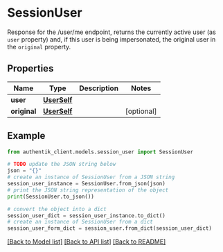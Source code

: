 # SessionUser

Response for the /user/me endpoint, returns the currently active user (as `user` property) and, if this user is being impersonated, the original user in the `original` property.

## Properties

Name | Type | Description | Notes
------------ | ------------- | ------------- | -------------
**user** | [**UserSelf**](UserSelf.md) |  | 
**original** | [**UserSelf**](UserSelf.md) |  | [optional] 

## Example

```python
from authentik_client.models.session_user import SessionUser

# TODO update the JSON string below
json = "{}"
# create an instance of SessionUser from a JSON string
session_user_instance = SessionUser.from_json(json)
# print the JSON string representation of the object
print(SessionUser.to_json())

# convert the object into a dict
session_user_dict = session_user_instance.to_dict()
# create an instance of SessionUser from a dict
session_user_form_dict = session_user.from_dict(session_user_dict)
```
[[Back to Model list]](../README.md#documentation-for-models) [[Back to API list]](../README.md#documentation-for-api-endpoints) [[Back to README]](../README.md)


